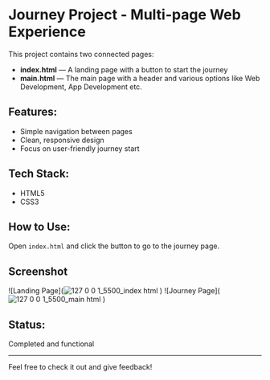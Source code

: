 # Journey Project - Multi-page Web Experience

This project contains two connected pages:
- **index.html** — A landing page with a button to start the journey
- **main.html** — The main page with a header and various options like Web Development, App Development etc.

## Features:
- Simple navigation between pages
- Clean, responsive design
- Focus on user-friendly journey start

## Tech Stack:
- HTML5
- CSS3

## How to Use:
Open `index.html` and click the button to go to the journey page.

## Screenshot
![Landing Page](![127 0 0 1_5500_index html](https://github.com/user-attachments/assets/557e7dd9-abc9-4293-8405-78155a1f86cb)
)
![Journey Page](![127 0 0 1_5500_main html](https://github.com/user-attachments/assets/35bbfab6-9ce1-4e87-91a7-8d9335c0432e)
)

## Status:
Completed and functional

---

Feel free to check it out and give feedback!

